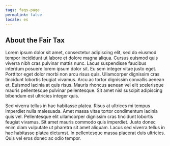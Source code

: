 ```yaml
---
tags: faqs-page
permalink: false
locale: es
---
```


## About the Fair Tax

Lorem ipsum dolor sit amet, consectetur adipiscing elit, sed do eiusmod tempor incididunt ut labore et dolore magna aliqua. Cursus euismod quis viverra nibh cras pulvinar mattis nunc. Lacus suspendisse faucibus interdum posuere lorem ipsum dolor sit. Eu sem integer vitae justo eget. Porttitor eget dolor morbi non arcu risus quis. Ullamcorper dignissim cras tincidunt lobortis feugiat vivamus. Arcu ac tortor dignissim convallis aenean et. Euismod lacinia at quis risus. Mauris rhoncus aenean vel elit scelerisque mauris pellentesque pulvinar pellentesque. Sit amet nisl suscipit adipiscing bibendum est ultricies integer quis.

Sed viverra tellus in hac habitasse platea. Risus at ultrices mi tempus imperdiet nulla malesuada. Amet massa vitae tortor condimentum lacinia quis vel. Pellentesque elit ullamcorper dignissim cras tincidunt lobortis feugiat vivamus. Sit amet mauris commodo quis imperdiet. Justo donec enim diam vulputate ut pharetra sit amet aliquam. Lacus sed viverra tellus in hac habitasse platea dictumst. In pellentesque massa placerat duis ultricies. Quis vel eros donec ac odio tempor.
